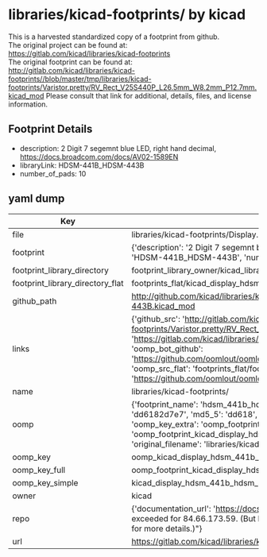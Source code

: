 # libraries/kicad-footprints/ by kicad  
This is a harvested standardized copy of a footprint from github.  
The original project can be found at:  
https://gitlab.com/kicad/libraries/kicad-footprints  
The original footprint can be found at:
http://gitlab.com/kicad/libraries/kicad-footprints//blob/master/tmp/libraries/kicad-footprints/Varistor.pretty/RV_Rect_V25S440P_L26.5mm_W8.2mm_P12.7mm.kicad_mod
Please consult that link for additional, details, files, and license information.  
## Footprint Details
* description: 2 Digit 7 segemnt blue LED, right hand decimal, https://docs.broadcom.com/docs/AV02-1589EN  
* libraryLink: HDSM-441B_HDSM-443B  
* number_of_pads: 10  
## yaml dump  
| Key | Value |  
| --- | --- |  
| file | libraries/kicad-footprints/Display.pretty/HDSM-441B_HDSM-443B.kicad_mod |  
| footprint | {'description': '2 Digit 7 segemnt blue LED, right hand decimal, https://docs.broadcom.com/docs/AV02-1589EN', 'libraryLink': 'HDSM-441B_HDSM-443B', 'number_of_pads': 10} |  
| footprint_library_directory | footprint_library_owner/kicad_libraries/kicad-footprints/ |  
| footprint_library_directory_flat | footprints_flat/kicad_display_hdsm_441b_hdsm_443b/working |  
| github_path | http://github.com/kicad/libraries/kicad-footprints//blob/master/tmp/libraries/kicad-footprints/Display.pretty/HDSM-441B_HDSM-443B.kicad_mod |  
| links | {'github_src': 'http://gitlab.com/kicad/libraries/kicad-footprints//blob/master/tmp/libraries/kicad-footprints/Varistor.pretty/RV_Rect_V25S440P_L26.5mm_W8.2mm_P12.7mm.kicad_mod', 'github_src_repo': 'https://gitlab.com/kicad/libraries/kicad-footprints', 'oomp_bot': 'footprints/kicad_display_hdsm_441b_hdsm_443b/working', 'oomp_bot_github': 'https://github.com/oomlout/oomlout_oomp_footprint_bot/tree/main/footprints/kicad_display_hdsm_441b_hdsm_443b/working', 'oomp_src_flat': 'footprints_flat/footprints_flat/kicad_display_hdsm_441b_hdsm_443b/working', 'oomp_src_flat_github': 'https://github.com/oomlout/oomlout_oomp_footprint_src/tree/main/footprints_flat/kicad_display_hdsm_441b_hdsm_443b/working'} |  
| name | libraries/kicad-footprints/ |  
| oomp | {'footprint_name': 'hdsm_441b_hdsm_443b', 'library_name': 'display', 'md5': 'dd6182d7e789ef778da5355ec0bfaeda', 'md5_10': 'dd6182d7e7', 'md5_5': 'dd618', 'md5_6': 'dd6182', 'oomp_key': 'oomp_kicad_display_hdsm_441b_hdsm_443b', 'oomp_key_extra': 'oomp_footprint_kicad_display_hdsm_441b_hdsm_443b', 'oomp_key_full': 'oomp_footprint_kicad_display_hdsm_441b_hdsm_443b_dd6182', 'oomp_key_simple': 'kicad_display_hdsm_441b_hdsm_443b', 'original_filename': 'libraries/kicad-footprints/Display.pretty/HDSM-441B_HDSM-443B.kicad_mod', 'owner_name': 'kicad'} |  
| oomp_key | oomp_kicad_display_hdsm_441b_hdsm_443b |  
| oomp_key_full | oomp_footprint_kicad_display_hdsm_441b_hdsm_443b |  
| oomp_key_simple | kicad_display_hdsm_441b_hdsm_443b |  
| owner | kicad |  
| repo | {'documentation_url': 'https://docs.github.com/rest/overview/resources-in-the-rest-api#rate-limiting', 'message': "API rate limit exceeded for 84.66.173.59. (But here's the good news: Authenticated requests get a higher rate limit. Check out the documentation for more details.)"} |  
| url | https://gitlab.com/kicad/libraries/kicad-footprints |  

